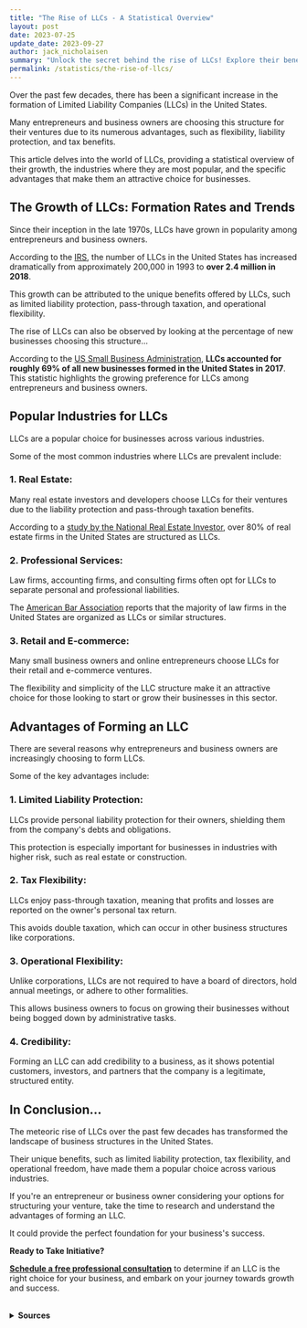 ```yaml
---
title: "The Rise of LLCs - A Statistical Overview"
layout: post
date: 2023-07-25
update_date: 2023-09-27
author: jack_nicholaisen
summary: "Unlock the secret behind the rise of LLCs! Explore their benefits and learn how forming an LLC can propel your business to success. Don't miss it – dive in now!"
permalink: /statistics/the-rise-of-llcs/
---
```


Over the past few decades, there has been a significant increase in the formation of Limited Liability Companies (LLCs) in the United States. 

Many entrepreneurs and business owners are choosing this structure for their ventures due to its numerous advantages, such as flexibility, liability protection, and tax benefits.

This article delves into the world of LLCs, providing a statistical overview of their growth, the industries where they are most popular, and the specific advantages that make them an attractive choice for businesses.

## The Growth of LLCs: Formation Rates and Trends

Since their inception in the late 1970s, LLCs have grown in popularity among entrepreneurs and business owners. 

According to the [IRS](https://www.irs.gov/pub/irs-soi/soi-a-inpd-id1903.pdf), the number of LLCs in the United States has increased dramatically from approximately 200,000 in 1993 to **over 2.4 million in 2018**. 

This growth can be attributed to the unique benefits offered by LLCs, such as limited liability protection, pass-through taxation, and operational flexibility.

The rise of LLCs can also be observed by looking at the percentage of new businesses choosing this structure... 

According to the [US Small Business Administration](https://cdn.advocacy.sba.gov/wp-content/uploads/2019/04/23142719/2019-Small-Business-Profiles-US.pdf), **LLCs accounted for roughly 69% of all new businesses formed in the United States in 2017**. This statistic highlights the growing preference for LLCs among entrepreneurs and business owners.

## Popular Industries for LLCs

LLCs are a popular choice for businesses across various industries. 

Some of the most common industries where LLCs are prevalent include:

### 1.  Real Estate: 

Many real estate investors and developers choose LLCs for their ventures due to the liability protection and pass-through taxation benefits. 

According to a [study by the National Real Estate Investor](https://www.nreionline.com/finance/most-us-real-estate-firms-structured-llcs), over 80% of real estate firms in the United States are structured as LLCs.

### 2.  Professional Services: 

Law firms, accounting firms, and consulting firms often opt for LLCs to separate personal and professional liabilities. 

The [American Bar Association](https://www.americanbar.org/groups/business_law/publications/blt/2016/10/inside_business/) reports that the majority of law firms in the United States are organized as LLCs or similar structures.

### 3.  Retail and E-commerce: 

Many small business owners and online entrepreneurs choose LLCs for their retail and e-commerce ventures. 

The flexibility and simplicity of the LLC structure make it an attractive choice for those looking to start or grow their businesses in this sector.

## Advantages of Forming an LLC

There are several reasons why entrepreneurs and business owners are increasingly choosing to form LLCs. 

Some of the key advantages include:

### 1.  Limited Liability Protection: 

LLCs provide personal liability protection for their owners, shielding them from the company's debts and obligations. 

This protection is especially important for businesses in industries with higher risk, such as real estate or construction.

### 2.  Tax Flexibility: 

LLCs enjoy pass-through taxation, meaning that profits and losses are reported on the owner's personal tax return. 

This avoids double taxation, which can occur in other business structures like corporations.

### 3.  Operational Flexibility: 

Unlike corporations, LLCs are not required to have a board of directors, hold annual meetings, or adhere to other formalities. 

This allows business owners to focus on growing their businesses without being bogged down by administrative tasks.

### 4.  Credibility: 

Forming an LLC can add credibility to a business, as it shows potential customers, investors, and partners that the company is a legitimate, structured entity.

## In Conclusion...

The meteoric rise of LLCs over the past few decades has transformed the landscape of business structures in the United States. 

Their unique benefits, such as limited liability protection, tax flexibility, and operational freedom, have made them a popular choice across various industries.

If you're an entrepreneur or business owner considering your options for structuring your venture, take the time to research and understand the advantages of forming an LLC. 

It could provide the perfect foundation for your business's success.

**Ready to Take Initiative?**

[**Schedule a free professional consultation**](https://calendly.com/businessinitiative/30-minute-consultation-call) to determine if an LLC is the right choice for your business, and embark on your journey towards growth and success.

<br>
<details>
<summary><b>Sources</b></summary>
<br>
<p>
These sources provide valuable information and insights into the growth, popularity, and advantages of LLCs across various industries. 
</p>
<p>
By exploring these resources further, you can gain a deeper understanding of why entrepreneurs and business owners are increasingly choosing to form their ventures as Limited Liability Companies.
</p>
<ul>
    <li><a href="https://www.irs.gov/pub/irs-soi/soi-a-inpd-id1903.pdf">Statistics of Income: Active Corporation Source Book</a>: This document provides data on the number of LLCs in the United States, showing their growth over time.</li>
    <li><a href="https://cdn.advocacy.sba.gov/wp-content/uploads/2019/04/23142719/2019-Small-Business-Profiles-US.pdf">2019 Small Business Profiles for the United States</a>: This report includes information on the percentage of new businesses choosing to form as LLCs.</li>
    <li><a href="https://www.nreionline.com/finance/most-us-real-estate-firms-structured-llcs">Most U.S. Real Estate Firms Structured as LLCs</a>: This article discusses the prevalence of LLCs in the real estate industry.</li>
    <li><a href="https://www.americanbar.org/groups/business_law/publications/blt/2016/10/inside_business/">Inside Business Law: The Rise of Limited Liability Entities in Modern Law Practice</a>: This article explores the trend of law firms adopting LLC structures and similar entities.</li>
</ul>
</details>
